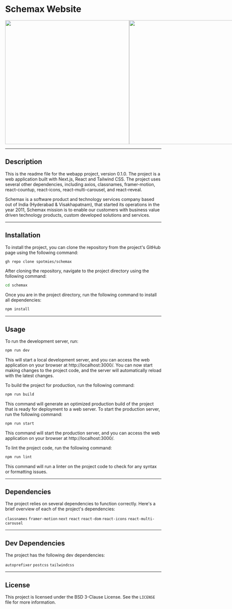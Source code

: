 # Schemax Website
<div style="display:flex" align="center">
<img src="https://github.com/swastiksuvam55/schemax/assets/90003260/28ee5e6d-ef04-41cb-838d-6e85dce39239" width="400" height="400">
<img src="https://github.com/swastiksuvam55/schemax/assets/90003260/2ef58677-dcbd-42d2-90de-79add331d698" width="400" height="400">
<img src="https://github.com/swastiksuvam55/schemax/assets/90003260/77c1b6bb-b184-4e74-ab4e-f7b51ceb7d0b" width="400" height="400">
<img src="https://github.com/swastiksuvam55/schemax/assets/90003260/5846e51e-be5b-40e2-a760-6181f3085526" width="400" height="400">
</div>



---

## Description
This is the readme file for the webapp project, version 0.1.0. The project is a web application built with Next.js, React and Tailwind CSS. The project uses several other dependencies, including axios, classnames, framer-motion, react-countup, react-icons, react-multi-carousel, and react-reveal.  

Schemax is a software product and technology services company based out of India (Hyderabad & Visakhapatnam), that started its operations in the year 2011, Schemax mission is to enable our customers with business value driven technology products, custom developed solutions and services.

---

## Installation
To install the project, you can clone the repository from the project's GitHub page using the following command:
```bash
gh repo clone spotmies/schemax
```
After cloning the repository, navigate to the project directory using the following command:
```bash
cd schemax
```

Once you are in the project directory, run the following command to install all dependencies: 
```bash
npm install
```

---

## Usage
To run the development server, run:
```bash
npm run dev
```

This will start a local development server, and you can access the web application on your browser at http://localhost:3000/. You can now start making changes to the project code, and the server will automatically reload with the latest changes.

To build the project for production, run the following command:

```bash
npm run build
```

This command will generate an optimized production build of the project that is ready for deployment to a web server.
To start the production server, run the following command:

```bash
npm run start
```
This command will start the production server, and you can access the web application on your browser at http://localhost:3000/.

To lint the project code, run the following command:
```bash
npm run lint
```
This command will run a linter on the project code to check for any syntax or formatting issues.

---

## Dependencies

The project relies on several dependencies to function correctly. Here's a brief overview of each of the project's dependencies:

`classnames`
`framer-motion`
`next`
`react`
`react-dom`
`react-icons`
`react-multi-carousel`

---

## Dev Dependencies
The project has the following dev dependencies:

`autoprefixer`
`postcss`
`tailwindcss`

---

## License

This project is licensed under the BSD 3-Clause License. See the `LICENSE` file for more information.



